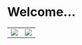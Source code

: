 # Welcome...

<table>
  <tr>
    <td align="center" style="padding=0;width=50%;">
      <img align="center" style="padding=0;" src="https://github-readme-stats.vercel.app/api/top-langs/?username=SpicyToast&layout=compact&hide_border=true&bg_color=00000000&theme=gotham">
    </td>
    <td align="center" style="padding=0;width=50%;">
      <img align="center" style="padding=0;" src="https://github-readme-stats.vercel.app/api?username=SpicyToast&show_icons=true&count_private=true&hide_border=true&bg_color=00000000&theme=gotham">
    </td>
  </tr>
</table>
